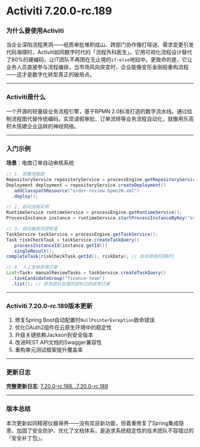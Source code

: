 # Activiti 7.20.0-rc.189
### 为什么要使用Activiti  
当企业深陷流程黑洞——纸质审批堆积成山、跨部门协作像打哑谜、需求变更引发代码海啸时，Activiti如同数字时代的「流程外科医生」。它用可视化流程设计替代了80%的硬编码，让IT团队不再困在无止境的`if-else`地狱中。更致命的是，它让业务人员直接参与流程编排，当市场风向突变时，企业能像变形金刚般重构流程——这才是数字化转型真正的破局点。

---

### Activiti是什么  
一个开源的轻量级业务流程引擎，基于BPMN 2.0标准打造的数字流水线。通过绘制流程图代替传统编码，实现请假审批、订单流转等业务流程自动化，就像用乐高积木搭建企业运转的神经网络。

---

### 入门示例  
**场景**：电商订单自动审核系统  
```java
// 1. 部署流程图
RepositoryService repositoryService = processEngine.getRepositoryService();
Deployment deployment = repositoryService.createDeployment()
  .addClasspathResource("order-review.bpmn20.xml")
  .deploy();

// 2. 启动流程实例
RuntimeService runtimeService = processEngine.getRuntimeService();
ProcessInstance instance = runtimeService.startProcessInstanceByKey("orderReview");

// 3. 自动触发风控检查
TaskService taskService = processEngine.getTaskService();
Task riskCheckTask = taskService.createTaskQuery()
  .processInstanceId(instance.getId())
  .singleResult();
completeTask(riskCheckTask.getId(), riskData); // 自动调用风控API

// 4. 人工复核异常订单
List<Task> manualReviewTasks = taskService.createTaskQuery()
  .taskCandidateGroup("finance-team")
  .list(); // 财务团队处理风控标记的异常订单
```

---

### Activiti 7.20.0-rc.189版本更新  
1. 修复Spring Boot自动配置时`NullPointerException`致命错误  
2. 优化OAuth2组件在云原生环境中的稳定性  
3. 升级关键依赖Jackson到安全版本  
4. 改进REST API文档的Swagger兼容性  
5. 重构单元测试框架提升覆盖率  

---

### 更新日志  
**完整更新日志**: [7.20.0-rc.188...7.20.0-rc.189](https://github.com/Activiti/Activiti/compare/7.20.0-rc.188...7.20.0-rc.189)

---

### 版本总结  
本次更新如同精密仪器保养——没有炫目新功能，但着重修复了Spring集成隐患、加固了安全防护、优化了文档体系，是追求系统稳定性的技术团队不容错过的「安全补丁包」。